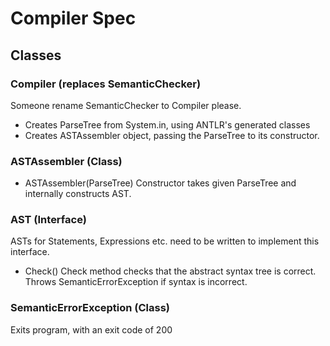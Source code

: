 # Compiler Spec

## Classes

### Compiler (replaces SemanticChecker)
Someone rename SemanticChecker to Compiler please.
- Creates ParseTree from System.in, using ANTLR's generated classes
- Creates ASTAssembler object, passing the ParseTree to its constructor.

### ASTAssembler (Class)
- ASTAssembler(ParseTree)
  Constructor takes given ParseTree and internally constructs
  AST.

### AST (Interface)
ASTs for Statements, Expressions etc. need to be written to implement this
interface.
- Check()
  Check method checks that the abstract syntax tree is correct.
  Throws SemanticErrorException if syntax is incorrect.

### SemanticErrorException (Class)
Exits program, with an exit code of 200
